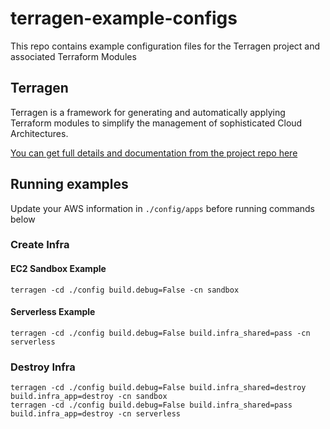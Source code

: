# terragen-example-configs
This repo contains example configuration files for the Terragen project and associated Terraform Modules

## Terragen

Terragen is a framework for generating and automatically applying Terraform modules to simplify the management of sophisticated Cloud Architectures.

[You can get full details and documentation from the project repo here](https://github.com/hunt3ri/terragen)

## Running examples
Update your AWS information in `./config/apps` before running commands below

### Create Infra

#### EC2 Sandbox Example
```commandline
terragen -cd ./config build.debug=False -cn sandbox
```

#### Serverless Example
```commandline
terragen -cd ./config build.debug=False build.infra_shared=pass -cn serverless
```

### Destroy Infra
```commandline
terragen -cd ./config build.debug=False build.infra_shared=destroy build.infra_app=destroy -cn sandbox
terragen -cd ./config build.debug=False build.infra_shared=pass build.infra_app=destroy -cn serverless
```

